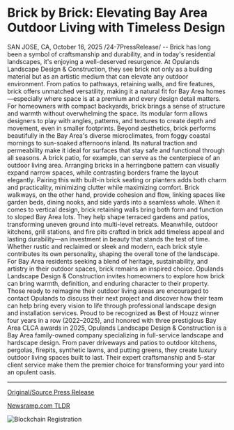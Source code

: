# Brick by Brick: Elevating Bay Area Outdoor Living with Timeless Design

SAN JOSE, CA, October 16, 2025 /24-7PressRelease/ -- Brick has long been a symbol of craftsmanship and durability, and in today's residential landscapes, it's enjoying a well-deserved resurgence. At Opulands Landscape Design & Construction, they see brick not only as a building material but as an artistic medium that can elevate any outdoor environment. From patios to pathways, retaining walls, and fire features, brick offers unmatched versatility, making it a natural fit for Bay Area homes—especially where space is at a premium and every design detail matters.  For homeowners with compact backyards, brick brings a sense of structure and warmth without overwhelming the space. Its modular form allows designers to play with angles, patterns, and textures to create depth and movement, even in smaller footprints. Beyond aesthetics, brick performs beautifully in the Bay Area's diverse microclimates, from foggy coastal mornings to sun-soaked afternoons inland. Its natural traction and permeability make it ideal for surfaces that stay safe and functional through all seasons.  A brick patio, for example, can serve as the centerpiece of an outdoor living area. Arranging bricks in a herringbone pattern can visually expand narrow spaces, while contrasting borders frame the layout elegantly. Pairing this with built-in brick seating or planters adds both charm and practicality, minimizing clutter while maximizing comfort. Brick walkways, on the other hand, provide cohesion and flow, linking spaces like garden beds, dining nooks, and side yards into a seamless whole.  When it comes to vertical design, brick retaining walls bring both form and function to sloped Bay Area lots. They help shape terraced gardens and patios, transforming uneven ground into multi-level retreats. Meanwhile, outdoor kitchens, grill stations, and fire pits crafted in brick add timeless appeal and lasting durability—an investment in beauty that stands the test of time. Whether rustic and reclaimed or sleek and modern, each brick style contributes its own personality, shaping the overall tone of the landscape.  For Bay Area residents seeking a blend of heritage, sustainability, and artistry in their outdoor spaces, brick remains an inspired choice. Opulands Landscape Design & Construction invites homeowners to explore how brick can bring warmth, definition, and enduring character to their property. Those ready to reimagine their outdoor living areas are encouraged to contact Opulands to discuss their next project and discover how their team can help bring every vision to life through professional landscape design and installation services.  Proud to be recognized as Best of Houzz winner four years in a row (2022–2025), and honored with three prestigious Bay Area CLCA awards in 2025, Opulands Landscape Design & Construction is a Bay Area family-owned company specializing in full-service landscape and hardscape design. From paver driveways and patios to outdoor kitchens, pergolas, firepits, synthetic lawns, and putting greens, they create luxury outdoor living spaces built to last. Their expert craftsmanship and 5-star client service make them the premier choice for transforming your yard into an opulent oasis. 

---

[Original/Source Press Release](https://www.24-7pressrelease.com/press-release/527754/brick-by-brick-elevating-bay-area-outdoor-living-with-timeless-design)
                    

[Newsramp.com TLDR](https://newsramp.com/curated-news/brick-s-bay-area-renaissance-transforming-outdoor-living-spaces/d27a1efeacc0021a27666e5ef33698c6) 

 

 



![Blockchain Registration](https://cdn.newsramp.app/24-7PressRelease/qrcode/2510/16/hintcIjG.webp)